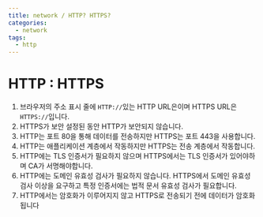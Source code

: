 ```yaml
---
title: network / HTTP? HTTPS?
categories: 
  - network
tags: 
  - http
---
```

# HTTP : HTTPS
1.  브라우저의 주소 표시 줄에 `HTTP://`있는 HTTP URL은이며 HTTPS URL은 `HTTPS://`입니다.
2.  HTTPS가 보안 설정된 동안 HTTP가 보안되지 않습니다.
3.  HTTP는 포트 80을 통해 데이터를 전송하지만 HTTPS는 포트 443을 사용합니다.
4.  HTTP는 애플리케이션 계층에서 작동하지만 HTTPS는 전송 계층에서 작동합니다.
5.  HTTP에는 TLS 인증서가 필요하지 않으며 HTTPS에서는 TLS 인증서가 있어야하며 CA가 서명해야합니다.
6.  HTTP에는 도메인 유효성 검사가 필요하지 않습니다. HTTPS에서 도메인 유효성 검사 이상을 요구하고 특정 인증서에는 법적 문서 유효성 검사가 필요합니다.
7.  HTTP에서는 암호화가 이루어지지 않고 HTTPS로 전송되기 전에 데이터가 암호화됩니다
<!--stackedit_data:
eyJoaXN0b3J5IjpbLTE5MDkyOTAxNzUsMTU3NjM0NzUzN119
-->